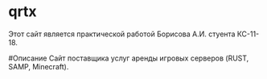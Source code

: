 # qrtx

Этот сайт является практической работой Борисова А.И. стуента КС-11-18.

#Описание
Сайт поставщика услуг аренды игровых серверов (RUST, SAMP, Minecraft).
